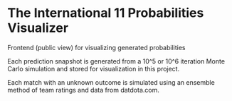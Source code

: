 # The International 11 Probabilities Visualizer
Frontend (public view) for visualizing generated probabilities

Each prediction snapshot is generated from a 10^5 or 10^6 iteration Monte Carlo simulation and stored for visualization in this project.

Each match with an unknown outcome is simulated using an ensemble method of team ratings and data from datdota.com.   